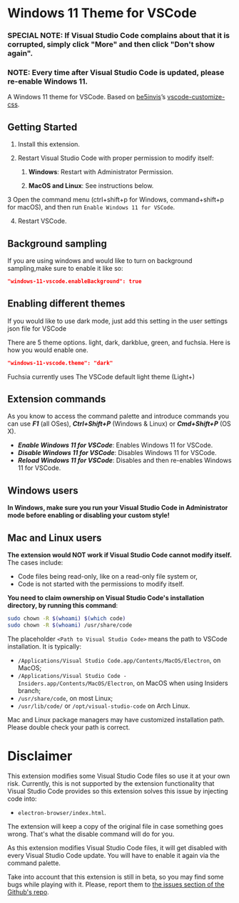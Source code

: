 # Windows 11 Theme for VSCode

### SPECIAL NOTE: If Visual Studio Code complains about that it is corrupted, simply click "More" and then click "Don't show again".

### NOTE: Every time after Visual Studio Code is updated, please re-enable Windows 11.

A Windows 11 theme for VSCode. Based on [be5invis](https://github.com/be5invis)’s [vscode-customize-css](https://github.com/be5invis/vscode-custom-css).

## Getting Started

1. Install this extension.

2. Restart Visual Studio Code with proper permission to modify itself:

    1. **Windows**: Restart with Administrator Permission.

    2. **MacOS and Linux**: See instructions below.

3 Open the command menu (ctrl+shift+p for Windows, command+shift+p for macOS), and then run `Enable Windows 11 for VSCode`.

4. Restart VSCode.

## Background sampling

If you are using windows and would like to turn on background sampling,make sure to enable it like so:

```json
"windows-11-vscode.enableBackground": true
```

## Enabling different themes

If you would like to use dark mode, just add this setting in the user settings json file for VSCode

There are 5 theme options. light, dark, darkblue, green, and fuchsia. Here is how you would enable one.

```json
"windows-11-vscode.theme": "dark"
```

Fuchsia currently uses The VSCode default light theme (Light+)

## Extension commands

As you know to access the command palette and introduce commands you can use **_F1_** (all OSes), **_Ctrl+Shift+P_** (Windows & Linux) or **_Cmd+Shift+P_** (OS X).

-   **_Enable Windows 11 for VSCode_**: Enables Windows 11 for VSCode.
-   **_Disable Windows 11 for VSCode_**: Disables Windows 11 for VSCode.
-   **_Reload Windows 11 for VSCode_**: Disables and then re-enables Windows 11 for VSCode.

## Windows users

**In Windows, make sure you run your Visual Studio Code in Administrator mode before enabling or disabling your custom style!**

## Mac and Linux users

**The extension would NOT work if Visual Studio Code cannot modify itself.** The cases include:

-   Code files being read-only, like on a read-only file system or,
-   Code is not started with the permissions to modify itself.

**You need to claim ownership on Visual Studio Code's installation directory, by running this command**:

```sh
sudo chown -R $(whoami) $(which code)
sudo chown -R $(whoami) /usr/share/code
```

The placeholder `<Path to Visual Studio Code>` means the path to VSCode installation. It is typically:

-   `/Applications/Visual Studio Code.app/Contents/MacOS/Electron`, on MacOS;
-   `/Applications/Visual Studio Code - Insiders.app/Contents/MacOS/Electron`, on MacOS when using Insiders branch;
-   `/usr/share/code`, on most Linux;
-   `/usr/lib/code/` or `/opt/visual-studio-code` on Arch Linux.

Mac and Linux package managers may have customized installation path. Please double check your path is correct.

# Disclaimer

This extension modifies some Visual Studio Code files so use it at your own risk.
Currently, this is not supported by the extension functionality that Visual Studio Code provides so this extension solves this issue by injecting code into:

-   `electron-browser/index.html`.

The extension will keep a copy of the original file in case something goes wrong. That's what the disable command will do for you.

As this extension modifies Visual Studio Code files, it will get disabled with every Visual Studio Code update. You will have to enable it again via the command palette.

Take into account that this extension is still in beta, so you may find some bugs while playing with it. Please, report them to [the issues section of the Github's repo](https://github.com/notAperson535/fluent-ui-vscode/issues).
